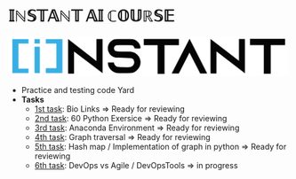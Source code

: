 # 𝕀ℕ𝕊𝕋𝔸ℕ𝕋 𝔸𝕀 ℂ𝕆𝕌ℝ𝕊𝔼

![instant logo](/imgs/logo.png)

- Practice and testing code Yard
- <b>Tasks</b>
  - [1st task](https://github.com/drmelezabi/AiCourse_Instant/tree/main/Tasks/01_18-07-2023): Bio Links  => Ready for reviewing
  - [2nd task](https://github.com/drmelezabi/AiCourse_Instant/tree/main/Tasks/02_21-07-2023): 60 Python Exersice => Ready for reviewing
  - [3rd task](https://github.com/drmelezabi/AiCourse_Instant/blob/main/Tasks/03_25-07-2023/Task_03.md): Anaconda Environment => Ready for reviewing
  - [4th task](https://github.com/drmelezabi/AiCourse_Instant/tree/main/Tasks/04_28-07-2023/Task_04.md): Graph traversal => Ready for reviewing
  - [5th task](https://github.com/drmelezabi/AiCourse_Instant/tree/main/Tasks/05_01-08-2023/Task_05.md): Hash map / Implementation of graph in python => Ready for reviewing
  - [6th task](https://github.com/drmelezabi/AiCourse_Instant/tree/main/Tasks/04_28-07-2023/Task_06.md): DevOps vs Agile / DevOpsTools => in progress
